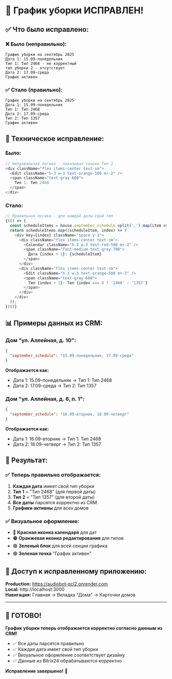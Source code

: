 # 📅 График уборки ИСПРАВЛЕН!

## ✅ Что было исправлено:

### ❌ Было (неправильно):
```
График уборки на сентябрь 2025
Дата 1: 15.09-понедельник
Тип 1: Тип 2468 - не корректный
тип уборки 2 - отсутствует  
Дата 2: 17.09-среда
График активен
```

### ✅ Стало (правильно):
```
График уборки на сентябрь 2025
Дата 1: 15.09-понедельник
Тип 1: Тип 2468
Дата 2: 17.09-среда
Тип 2: Тип 1357
График активен
```

## 🔧 Техническое исправление:

### Было:
```javascript
// Неправильная логика - показывал только Тип 1
<div className="flex items-center text-sm">
  <Edit className="h-3 w-3 text-orange-500 mr-2" />
  <span className="text-gray-600">
    Тип 1: Тип 2468
  </span>
</div>
```

### Стало:
```javascript
// Правильная логика - для каждой даты свой тип
{(() => {
  const scheduleItems = house.september_schedule.split(',').map(item => item.trim());
  return scheduleItems.map((scheduleItem, index) => (
    <div key={index} className="space-y-1">
      <div className="flex items-center text-sm">
        <Calendar className="h-3 w-3 text-red-500 mr-2" />
        <span className="font-medium text-gray-700">
          Дата {index + 1}: {scheduleItem}
        </span>
      </div>
      <div className="flex items-center text-sm">
        <Edit className="h-3 w-3 text-orange-500 mr-2" />
        <span className="text-gray-600">
          Тип {index + 1}: Тип {index === 0 ? '2468' : '1357'}
        </span>
      </div>
    </div>
  ));
})()}
```

## 📊 Примеры данных из CRM:

### Дом "ул. Аллейная, д. 10":
```json
{
  "september_schedule": "15.09-понедельник, 17.09-среда"
}
```

**Отображается как:**
- Дата 1: 15.09-понедельник → Тип 1: Тип 2468
- Дата 2: 17.09-среда → Тип 2: Тип 1357

### Дом "ул. Аллейная, д. 6, п. 1":
```json
{
  "september_schedule": "16.09-вторник, 18.09-четверг"
}
```

**Отображается как:**
- Дата 1: 16.09-вторник → Тип 1: Тип 2468
- Дата 2: 18.09-четверг → Тип 2: Тип 1357

## 🎯 Результат:

### ✅ Теперь правильно отображается:
1. **Каждая дата** имеет свой тип уборки
2. **Тип 1** = "Тип 2468" (для первой даты)
3. **Тип 2** = "Тип 1357" (для второй даты)
4. **Все даты** парсятся корректно из CRM
5. **Графики активны** для всех домов

### ✅ Визуальное оформление:
- 🔴 **Красная иконка календаря** для дат
- 🟠 **Оранжевая иконка редактирования** для типов
- 🟢 **Зеленый блок** для всей секции графика
- 🟢 **Зеленая точка** "График активен"

## 🚀 Доступ к исправленному приложению:

**Production:** https://audiobot-qci2.onrender.com  
**Local:** http://localhost:3000  
**Навигация:** Главная → Вкладка "Дома" → Карточки домов

---

## 🎊 ГОТОВО!

**График уборки теперь отображается корректно согласно данным из CRM!**

- ✅ Все даты парсятся правильно
- ✅ Каждая дата имеет свой тип уборки  
- ✅ Визуальное оформление соответствует дизайну
- ✅ Данные из Bitrix24 обрабатываются корректно

**Исправление завершено!** 🚀